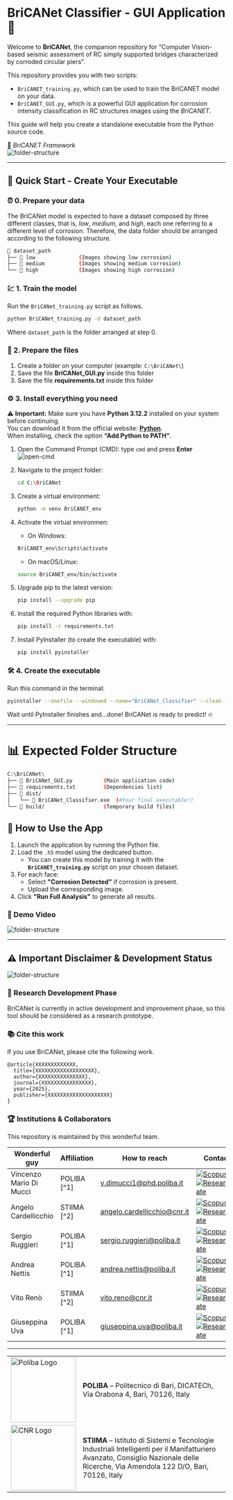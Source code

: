 # BriCANet Classifier - GUI Application 🧠

Welcome to **BriCANet**, the companion repository for "Computer Vision-based seismic assessment of RC simply supported bridges characterized by corroded circular piers".

This repository provides you with two scripts:

* `BriCANET_training.py`, which can be used to train the BriCANET model on your data.
* `BriCANET_GUI.py`, which is a powerful GUI application for corrosion intensity classification in RC structures images using the *BriCANET*.

This guide will help you create a standalone executable from the Python source code.

📸 *BriCANET Framework*  
![folder-structure](images/BriCANET_framework.png)  

---

## 🚀 Quick Start - Create Your Executable

### :alarm_clock: 0. Prepare your data

The BriCANet model is expected to have a dataset composed by three different classes, that is, *low*, *medium*, and *high*, each one referring to a different level of corrosion. Therefore, the data folder should be arranged according to the following structure.

```bash
📁 dataset_path
├── 📁 low              (Images showing low corrosion)
├── 📁 medium           (Images showing medium corrosion)
└── 📁 high             (Images showing high corrosion)
```

### :chart: 1. Train the model

Run the `BriCANet_training.py` script as follows.

```sh
python BriCANet_training.py -d dataset_path
```

Where `dataset_path` is the folder arranged at step 0.

### 📂 2. Prepare the files

1. Create a folder on your computer (example: `C:\BriCANet\`)  
2. Save the file **BriCANet_GUI.py** inside this folder  
3. Save the file **requirements.txt** inside this folder  


### ⚙️ 3. Install everything you need
⚠️ **Important:** Make sure you have **Python 3.12.2** installed on your system before continuing.  
You can download it from the official website: [**Python**](https://www.python.org/downloads/).  
When installing, check the option **“Add Python to PATH”**.  


1. Open the Command Prompt (CMD): type `cmd` and press **Enter**  
   ![open-cmd](images/open-cmd.gif)  

2. Navigate to the project folder:
   ```bash
   cd C:\BriCANet
   ```

3. Create a virtual environment:
   ```bash
   python -m venv BriCANET_env
   ```

4. Activate the virtual environmen:
   - On Windows:
   ```bash
   BriCANET_env\Scripts\activate
   ```
   - On macOS/Linux:
   ```bash
   source BriCANET_env/bin/activate
   ```

5. Upgrade pip to the latest version:
   ```bash
   pip install --upgrade pip
   ```

6. Install the required Python libraries with: 
   ```bash
   pip install -r requirements.txt
   ```

7. Install PyInstaller (to create the executable) with:
   ```bash
   pip install pyinstaller
   ```


### 🛠️ 4. Create the executable 

Run this command in the terminal:

   ```bash
   pyinstaller --onefile --windowed --name="BriCANet_Classifier" --clean --noconsole --hidden-import=tensorflow --hidden-import=pil BriCANet_GUI.py
   ```

Wait until PyInstaller finishes and...done! BriCANet is ready to predict!  :fire:

---

# 📊 Expected Folder Structure

```bash
C:\BriCANet\
├── 📄 BriCANet_GUI.py          (Main application code)
├── 📄 requirements.txt         (Dependencies list)
├── 📁 dist/
│   └── 🎯 BriCANet_Classifier.exe  (#Your final executable!)
└── 📁 build/                   (Temporary build files)
```

## 🚀 How to Use the App

1. Launch the application by running the Python file.  
2. Load the `.h5` model using the dedicated button.  
   - You can create this model by training it with the **`BriCANET_training.py`** script on your chosen dataset.  
3. For each face:  
   - Select **"Corrosion Detected"** if corrosion is present.  
   - Upload the corresponding image.  
4. Click **"Run Full Analysis"** to generate all results.

### 🎥 Demo Video

![folder-structure](images/Tutorial.gif)

---


## ⚠️ Important Disclaimer & Development Status

![folder-structure](images/Disclaimer.gif)

### 🔬 Research Development Phase

BriCANet is currently in active development and improvement phase, so this tool should be considered as a research prototype.

### 📚 Cite this work

If you use BriCANet, please cite the following work.

```
@article{XXXXXXXXXXXXX,
  title={XXXXXXXXXXXXXXXXXXX},
  author={XXXXXXXXXXXXXXX},
  journal={XXXXXXXXXXXXXXXX},
  year={2025},
  publisher={XXXXXXXXXXXXXXXXXXXX}
}
```

### 🏆 Institutions & Collaborators

This repository is maintained by this wonderful team.


| Wonderful guy | Affiliation | How to reach | Contacts |
| ------------- | ----------- | ------------ | -------- |
| Vincenzo Mario Di Mucci | POLIBA [^1] | [v.dimucci1@phd.poliba.it](mailto:v.dimucci1@phd.poliba.it) | [![Scopus](https://img.shields.io/badge/Scopus-Profile-orange?logo=Elsevier&logoColor=white)](https://www.scopus.com/authid/detail.uri?authorId=59278301400) [![ResearchGate](https://img.shields.io/badge/ResearchGate-Profile-00CCBB?logo=ResearchGate&logoColor=white)](https://www.researchgate.net) |
| Angelo Cardellicchio | STIIMA [^2] | [angelo.cardellicchio@cnr.it](mailto:angelo.cardellicchio@cnr.it) | [![Scopus](https://img.shields.io/badge/Scopus-Profile-orange?logo=Elsevier&logoColor=white)](https://www.scopus.com/authid/detail.uri?authorId=56786372800) [![ResearchGate](https://img.shields.io/badge/ResearchGate-Profile-00CCBB?logo=ResearchGate&logoColor=white)](https://www.researchgate.net) |
| Sergio Ruggieri | POLIBA [^1] | [sergio.ruggieri@poliba.it](mailto:sergio.ruggieri@poliba.it) | [![Scopus](https://img.shields.io/badge/Scopus-Profile-orange?logo=Elsevier&logoColor=white)](https://www.scopus.com/authid/detail.uri?authorId=57200721168) [![ResearchGate](https://img.shields.io/badge/ResearchGate-Profile-00CCBB?logo=ResearchGate&logoColor=white)](https://www.researchgate.net) |
| Andrea Nettis | POLIBA [^1] | [andrea.nettis@poliba.it](mailto:andrea.nettis@poliba.it) | [![Scopus](https://img.shields.io/badge/Scopus-Profile-orange?logo=Elsevier&logoColor=white)](https://www.scopus.com/authid/detail.uri?authorId=57214778072) [![ResearchGate](https://img.shields.io/badge/ResearchGate-Profile-00CCBB?logo=ResearchGate&logoColor=white)](https://www.researchgate.net) |
| Vito Renò | STIIMA [^2] | [vito.reno@cnr.it](mailto:vito.reno@cnr.it) | [![Scopus](https://img.shields.io/badge/Scopus-Profile-orange?logo=Elsevier&logoColor=white)](https://www.scopus.com/authid/detail.uri?authorId=56433738300&source=sd-apx&adobe_mc=MCMID%3D08848743994237898301143928221677623271%7CMCORGID%3D4D6368F454EC41940A4C98A6%2540AdobeOrg%7CTS%3D1759477479) [![ResearchGate](https://img.shields.io/badge/ResearchGate-Profile-00CCBB?logo=ResearchGate&logoColor=white)](https://www.researchgate.net) |
| Giuseppina Uva | POLIBA [^1] | [giuseppina.uva@poliba.it](mailto:giuseppina.uva@poliba.it) | [![Scopus](https://img.shields.io/badge/Scopus-Profile-orange?logo=Elsevier&logoColor=white)](https://www.scopus.com/authid/detail.uri?authorId=12143743700&source=sd-apx&adobe_mc=MCMID%3D08848743994237898301143928221677623271%7CMCORGID%3D4D6368F454EC41940A4C98A6%2540AdobeOrg%7CTS%3D1759477503) [![ResearchGate](https://img.shields.io/badge/ResearchGate-Profile-00CCBB?logo=ResearchGate&logoColor=white)](https://www.researchgate.net) |

---
<table>
  <tr>
    <td>
      <img src="images/logos/poliba.png" alt="Poliba Logo" width="150"/>
    </td>
    <td>
      <strong>POLIBA</strong> – Politecnico di Bari, DICATECh, Via Orabona 4, Bari, 70126, Italy
    </td>
  </tr>
  <tr>
    <td>
      <img src="images/logos/stiima.png" alt="CNR Logo" width="150"/>
    </td>
    <td>
      <strong>STIIMA</strong> – Istituto di Sistemi e Tecnologie Industriali Intelligenti per il Manifatturiero Avanzato, Consiglio Nazionale delle Ricerche, Via Amendola 122 D/O, Bari, 70126, Italy
    </td>
  </tr>
</table>


